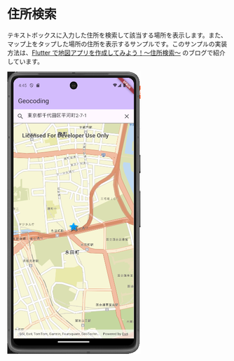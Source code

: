 # 住所検索
テキストボックスに入力した住所を検索して該当する場所を表示します。また、マップ上をタップした場所の住所を表示するサンプルです。このサンプルの実装方法は、[Flutter で地図アプリを作成してみよう！～住所検索～](https://community.esri.com/t5/a/f/ta-p/1633387) のブログで紹介しています。

![住所検索](image.png)

